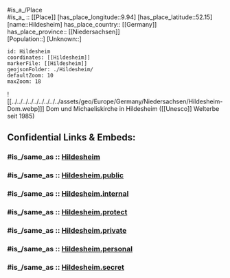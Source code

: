﻿---
confidential: public
isDeleted: false
location:
- 52.15
- 9.94
mapmarker: city
mapzoom:
- 7
- 12
SpocWebEntityId: 30940
tags:
- geo/City
type: City
---

#is_a_/Place  
#is_a_ :: [[Place]] 
[has_place_longitude::9.94] 
[has_place_latitude::52.15] 
[name::Hildesheim] 
has_place_country:: [[Germany]]  
has_place_province:: [[Niedersachsen]]  
[Population::] 
[Unknown::] 


```leaflet
id: Hildesheim
coordinates: [[Hildesheim]] 
markerFile: [[Hildesheim]] 
geojsonFolder: ./Hildesheim/
defaultZoom: 10 
maxZoom: 18
```

![[../../../../../../../../../assets/geo/Europe/Germany/Niedersachsen/Hildesheim-Dom.webp]]]
Dom und Michaeliskirche in Hildesheim ([[Unesco]] Welterbe seit  1985)


## Confidential Links & Embeds: 

### #is_/same_as :: [Hildesheim](/_Standards/Earth/Continent/Europe/Europe~Central/Germany/Germany~West/Niedersachsen/counties~Niedersachsen/Hildesheim.md) 

### #is_/same_as :: [Hildesheim.public](/_public/Earth/Continent/Europe/Europe~Central/Germany/Germany~West/Niedersachsen/counties~Niedersachsen/Hildesheim.public.md) 

### #is_/same_as :: [Hildesheim.internal](/_internal/Earth/Continent/Europe/Europe~Central/Germany/Germany~West/Niedersachsen/counties~Niedersachsen/Hildesheim.internal.md) 

### #is_/same_as :: [Hildesheim.protect](/_protect/Earth/Continent/Europe/Europe~Central/Germany/Germany~West/Niedersachsen/counties~Niedersachsen/Hildesheim.protect.md) 

### #is_/same_as :: [Hildesheim.private](/_private/Earth/Continent/Europe/Europe~Central/Germany/Germany~West/Niedersachsen/counties~Niedersachsen/Hildesheim.private.md) 

### #is_/same_as :: [Hildesheim.personal](/_personal/Earth/Continent/Europe/Europe~Central/Germany/Germany~West/Niedersachsen/counties~Niedersachsen/Hildesheim.personal.md) 

### #is_/same_as :: [Hildesheim.secret](/_secret/Earth/Continent/Europe/Europe~Central/Germany/Germany~West/Niedersachsen/counties~Niedersachsen/Hildesheim.secret.md)

